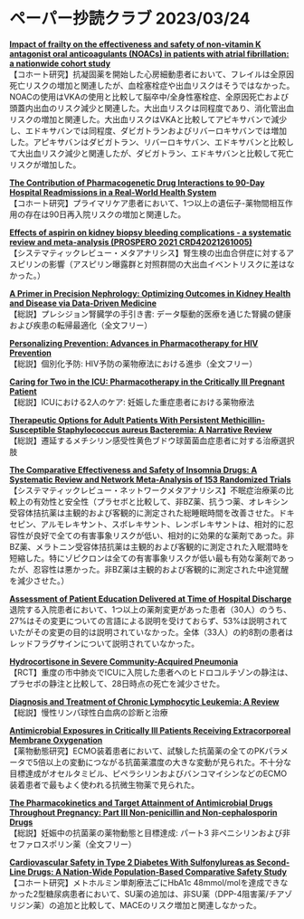 # ペーパー抄読クラブ 2023/03/24

[**Impact of frailty on the effectiveness and safety of non-vitamin K antagonist oral anticoagulants (NOACs) in patients with atrial fibrillation: a nationwide cohort study**](https://pubmed.ncbi.nlm.nih.gov/36941126/)  
【コホート研究】抗凝固薬を開始した心房細動患者において、フレイルは全原因死亡リスクの増加と関連したが、血栓塞栓症や出血リスクはそうではなかった。NOACの使用はVKAの使用と比較して脳卒中/全身性塞栓症、全原因死亡および頭蓋内出血のリスク減少と関連した。大出血リスクは同程度であり、消化管出血リスクの増加と関連した。大出血リスクはVKAと比較してアピキサバンで減少し、エドキサバンでは同程度、ダビガトランおよびリバーロキサバンでは増加した。アピキサバンはダビガトラン、リバーロキサバン、エドキサバンと比較して大出血リスク減少と関連したが、ダビガトラン、エドキサバンと比較して死亡リスクが増加した。

[**The Contribution of Pharmacogenetic Drug Interactions to 90-Day Hospital Readmissions in a Real-World Health System**](https://pubmed.ncbi.nlm.nih.gov/36944076/)  
【コホート研究】プライマリケア患者において、1つ以上の遺伝子-薬物間相互作用の存在は90日再入院リスクの増加と関連した。

[**Effects of aspirin on kidney biopsy bleeding complications - a systematic review and meta-analysis (PROSPERO 2021 CRD42021261005)**](https://pubmed.ncbi.nlm.nih.gov/36951435/)  
【システマティックレビュー・メタアナリシス】腎生検の出血合併症に対するアスピリンの影響（アスピリン曝露群と対照群間の大出血イベントリスクに差はなかった。）

[**A Primer in Precision Nephrology: Optimizing Outcomes in Kidney Health and Disease via Data-Driven Medicine**](https://pubmed.ncbi.nlm.nih.gov/36951457/)  
【総説】プレシジョン腎臓学の手引き書: データ駆動的医療を通じた腎臓の健康および疾患の転帰最適化（全文フリー）

[**Personalizing Prevention: Advances in Pharmacotherapy for HIV Prevention**](https://pubmed.ncbi.nlm.nih.gov/36938645/)  
【総説】個別化予防: HIV予防の薬物療法における進歩（全文フリー）

[**Caring for Two in the ICU: Pharmacotherapy in the Critically Ill Pregnant Patient**](https://pubmed.ncbi.nlm.nih.gov/36938691/)  
【総説】ICUにおける2人のケア: 妊娠した重症患者における薬物療法

[**Therapeutic Options for Adult Patients With Persistent Methicillin-Susceptible Staphylococcus aureus Bacteremia: A Narrative Review**](https://pubmed.ncbi.nlm.nih.gov/36946576/)  
【総説】遷延するメチシリン感受性黄色ブドウ球菌菌血症患者に対する治療選択肢

[**The Comparative Effectiveness and Safety of Insomnia Drugs: A Systematic Review and Network Meta-Analysis of 153 Randomized Trials**](https://pubmed.ncbi.nlm.nih.gov/36947394/)  
【システマティックレビュー・ネットワークメタアナリシス】不眠症治療薬の比較上の有効性と安全性（プラセボと比較して、非BZ薬、抗うつ薬、オレキシン受容体拮抗薬は主観的および客観的に測定された総睡眠時間を改善させた。ドキセピン、アルモレキサント、スボレキサント、レンボレキサントは、相対的に忍容性が良好で全ての有害事象リスクが低い、相対的に効果的な薬剤であった。非BZ薬、メラトニン受容体拮抗薬は主観的および客観的に測定された入眠潜時を短縮した。特にゾピクロンは全ての有害事象リスクが低い最も有効な薬剤であったが、忍容性は悪かった。非BZ薬は主観的および客観的に測定された中途覚醒を減少させた。）

[**Assessment of Patient Education Delivered at Time of Hospital Discharge**](https://pubmed.ncbi.nlm.nih.gov/36939674/)  
退院する入院患者において、1つ以上の薬剤変更があった患者（30人）のうち、27%はその変更についての言語による説明を受けておらず、53%は説明されていたがその変更の目的は説明されていなかった。全体（33人）の約8割の患者はレッドフラグサインについて説明されていなかった。

[**Hydrocortisone in Severe Community-Acquired Pneumonia**](https://pubmed.ncbi.nlm.nih.gov/36942789/)  
【RCT】重度の市中肺炎でICUに入院した患者へのヒドロコルチゾンの静注は、プラセボの静注と比較して、28日時点の死亡を減少させた。

[**Diagnosis and Treatment of Chronic Lymphocytic Leukemia: A Review**](https://pubmed.ncbi.nlm.nih.gov/36943212/)  
【総説】慢性リンパ球性白血病の診断と治療

[**Antimicrobial Exposures in Critically Ill Patients Receiving Extracorporeal Membrane Oxygenation**](https://pubmed.ncbi.nlm.nih.gov/36215036/)  
【薬物動態研究】ECMO装着患者において、試験した抗菌薬の全てのPKパラメータで5倍以上の変動につながる抗菌薬濃度の大きな変動が見られた。不十分な目標達成がオセルタミビル、ピペラシリンおよびバンコマイシンなどのECMO装着患者で最もよく使われる抗微生物薬で見られた。

[**The Pharmacokinetics and Target Attainment of Antimicrobial Drugs Throughout Pregnancy: Part III Non-penicillin and Non-cephalosporin Drugs**](https://pubmed.ncbi.nlm.nih.gov/36940039/)  
【総説】妊娠中の抗菌薬の薬物動態と目標達成: パート3 非ペニシリンおよび非セファロスポリン薬（全文フリー）

[**Cardiovascular Safety in Type 2 Diabetes With Sulfonylureas as Second-Line Drugs: A Nation-Wide Population-Based Comparative Safety Study**](https://pubmed.ncbi.nlm.nih.gov/36944118/)  
【コホート研究】メトホルミン単剤療法ごにHbA1c 48mmol/molを達成できなかった2型糖尿病患者において、SU薬の追加は、非SU薬（DPP-4阻害薬/チアゾリジン薬）の追加と比較して、MACEのリスク増加と関連しなかった。